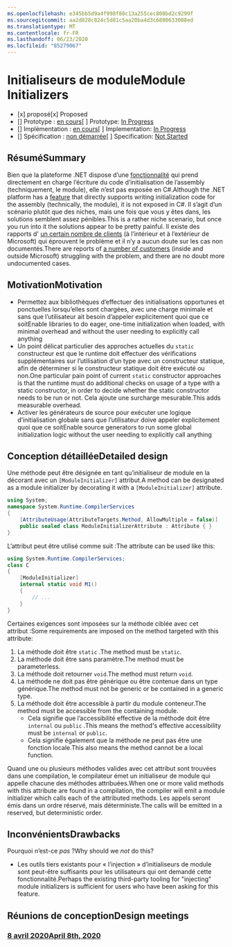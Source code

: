 ```yaml
---
ms.openlocfilehash: e345bb5d9a4f998f80c13a255cec808bd2c9299f
ms.sourcegitcommit: aa2d828c824c5d81c5aa20ba4d3c6880633088ed
ms.translationtype: MT
ms.contentlocale: fr-FR
ms.lasthandoff: 06/23/2020
ms.locfileid: "85279067"
---
```

# <a name="module-initializers"></a><span data-ttu-id="be588-101">Initialiseurs de module</span><span class="sxs-lookup"><span data-stu-id="be588-101">Module Initializers</span></span>

* <span data-ttu-id="be588-102">[x] proposé</span><span class="sxs-lookup"><span data-stu-id="be588-102">[x] Proposed</span></span>
* <span data-ttu-id="be588-103">[] Prototype : [en cours](https://github.com/jnm2/roslyn/tree/module_initializer)</span><span class="sxs-lookup"><span data-stu-id="be588-103">[ ] Prototype: [In Progress](https://github.com/jnm2/roslyn/tree/module_initializer)</span></span>
* <span data-ttu-id="be588-104">[] Implémentation : [en cours](https://github.com/dotnet/roslyn/tree/features/module-initializers)</span><span class="sxs-lookup"><span data-stu-id="be588-104">[ ] Implementation: [In Progress](https://github.com/dotnet/roslyn/tree/features/module-initializers)</span></span>
* <span data-ttu-id="be588-105">[] Spécification : [non démarrée]()</span><span class="sxs-lookup"><span data-stu-id="be588-105">[ ] Specification: [Not Started]()</span></span>

## <a name="summary"></a><span data-ttu-id="be588-106">Résumé</span><span class="sxs-lookup"><span data-stu-id="be588-106">Summary</span></span>
[summary]: #summary

<span data-ttu-id="be588-107">Bien que la plateforme .NET dispose d’une [fonctionnalité](https://github.com/dotnet/runtime/blob/master/docs/design/specs/Ecma-335-Augments.md#module-initializer) qui prend directement en charge l’écriture du code d’initialisation de l’assembly (techniquement, le module), elle n’est pas exposée en C#.</span><span class="sxs-lookup"><span data-stu-id="be588-107">Although the .NET platform has a [feature](https://github.com/dotnet/runtime/blob/master/docs/design/specs/Ecma-335-Augments.md#module-initializer) that directly supports writing initialization code for the assembly (technically, the module), it is not exposed in C#.</span></span>  <span data-ttu-id="be588-108">Il s’agit d’un scénario plutôt que des niches, mais une fois que vous y êtes dans, les solutions semblent assez pénibles.</span><span class="sxs-lookup"><span data-stu-id="be588-108">This is a rather niche scenario, but once you run into it the solutions appear to be pretty painful.</span></span>  <span data-ttu-id="be588-109">Il existe des rapports d' [un certain nombre de clients](https://www.google.com/search?q=.net+module+constructor+c%23&oq=.net+module+constructor) (à l’intérieur et à l’extérieur de Microsoft) qui éprouvent le problème et il n’y a aucun doute sur les cas non documentés.</span><span class="sxs-lookup"><span data-stu-id="be588-109">There are reports of [a number of customers](https://www.google.com/search?q=.net+module+constructor+c%23&oq=.net+module+constructor) (inside and outside Microsoft) struggling with the problem, and there are no doubt more undocumented cases.</span></span>

## <a name="motivation"></a><span data-ttu-id="be588-110">Motivation</span><span class="sxs-lookup"><span data-stu-id="be588-110">Motivation</span></span>
[motivation]: #motivation

- <span data-ttu-id="be588-111">Permettez aux bibliothèques d’effectuer des initialisations opportunes et ponctuelles lorsqu’elles sont chargées, avec une charge minimale et sans que l’utilisateur ait besoin d’appeler explicitement quoi que ce soit</span><span class="sxs-lookup"><span data-stu-id="be588-111">Enable libraries to do eager, one-time initialization when loaded, with minimal overhead and without the user needing to explicitly call anything</span></span>
- <span data-ttu-id="be588-112">Un point délicat particulier des approches actuelles du `static` constructeur est que le runtime doit effectuer des vérifications supplémentaires sur l’utilisation d’un type avec un constructeur statique, afin de déterminer si le constructeur statique doit être exécuté ou non.</span><span class="sxs-lookup"><span data-stu-id="be588-112">One particular pain point of current `static` constructor approaches is that the runtime must do additional checks on usage of a type with a static constructor, in order to decide whether the static constructor needs to be run or not.</span></span> <span data-ttu-id="be588-113">Cela ajoute une surcharge mesurable.</span><span class="sxs-lookup"><span data-stu-id="be588-113">This adds measurable overhead.</span></span>
- <span data-ttu-id="be588-114">Activer les générateurs de source pour exécuter une logique d’initialisation globale sans que l’utilisateur doive appeler explicitement quoi que ce soit</span><span class="sxs-lookup"><span data-stu-id="be588-114">Enable source generators to run some global initialization logic without the user needing to explicitly call anything</span></span>

## <a name="detailed-design"></a><span data-ttu-id="be588-115">Conception détaillée</span><span class="sxs-lookup"><span data-stu-id="be588-115">Detailed design</span></span>
[design]: #detailed-design

<span data-ttu-id="be588-116">Une méthode peut être désignée en tant qu’initialiseur de module en la décorant avec un `[ModuleInitializer]` attribut.</span><span class="sxs-lookup"><span data-stu-id="be588-116">A method can be designated as a module initializer by decorating it with a `[ModuleInitializer]` attribute.</span></span>

```cs
using System;
namespace System.Runtime.CompilerServices
{
    [AttributeUsage(AttributeTargets.Method, AllowMultiple = false)]
    public sealed class ModuleInitializerAttribute : Attribute { }
}
```

<span data-ttu-id="be588-117">L’attribut peut être utilisé comme suit :</span><span class="sxs-lookup"><span data-stu-id="be588-117">The attribute can be used like this:</span></span>

```cs
using System.Runtime.CompilerServices;
class C
{
    [ModuleInitializer]
    internal static void M1()
    {
        // ...
    }
}
```

<span data-ttu-id="be588-118">Certaines exigences sont imposées sur la méthode ciblée avec cet attribut :</span><span class="sxs-lookup"><span data-stu-id="be588-118">Some requirements are imposed on the method targeted with this attribute:</span></span>
1. <span data-ttu-id="be588-119">La méthode doit être `static` .</span><span class="sxs-lookup"><span data-stu-id="be588-119">The method must be `static`.</span></span>
1. <span data-ttu-id="be588-120">La méthode doit être sans paramètre.</span><span class="sxs-lookup"><span data-stu-id="be588-120">The method must be parameterless.</span></span>
1. <span data-ttu-id="be588-121">La méthode doit retourner `void`.</span><span class="sxs-lookup"><span data-stu-id="be588-121">The method must return `void`.</span></span>
1. <span data-ttu-id="be588-122">La méthode ne doit pas être générique ou être contenue dans un type générique.</span><span class="sxs-lookup"><span data-stu-id="be588-122">The method must not be generic or be contained in a generic type.</span></span>
1. <span data-ttu-id="be588-123">La méthode doit être accessible à partir du module conteneur.</span><span class="sxs-lookup"><span data-stu-id="be588-123">The method must be accessible from the containing module.</span></span>
    - <span data-ttu-id="be588-124">Cela signifie que l’accessibilité effective de la méthode doit être `internal` ou `public` .</span><span class="sxs-lookup"><span data-stu-id="be588-124">This means the method's effective accessibility must be `internal` or `public`.</span></span>
    - <span data-ttu-id="be588-125">Cela signifie également que la méthode ne peut pas être une fonction locale.</span><span class="sxs-lookup"><span data-stu-id="be588-125">This also means the method cannot be a local function.</span></span>
    
<span data-ttu-id="be588-126">Quand une ou plusieurs méthodes valides avec cet attribut sont trouvées dans une compilation, le compilateur émet un initialiseur de module qui appelle chacune des méthodes attribuées.</span><span class="sxs-lookup"><span data-stu-id="be588-126">When one or more valid methods with this attribute are found in a compilation, the compiler will emit a module initializer which calls each of the attributed methods.</span></span> <span data-ttu-id="be588-127">Les appels seront émis dans un ordre réservé, mais déterministe.</span><span class="sxs-lookup"><span data-stu-id="be588-127">The calls will be emitted in a reserved, but deterministic order.</span></span>

## <a name="drawbacks"></a><span data-ttu-id="be588-128">Inconvénients</span><span class="sxs-lookup"><span data-stu-id="be588-128">Drawbacks</span></span>
[drawbacks]: #drawbacks

<span data-ttu-id="be588-129">Pourquoi n’est-ce *pas* ?</span><span class="sxs-lookup"><span data-stu-id="be588-129">Why should we *not* do this?</span></span>

- <span data-ttu-id="be588-130">Les outils tiers existants pour « l’injection » d’initialiseurs de module sont peut-être suffisants pour les utilisateurs qui ont demandé cette fonctionnalité.</span><span class="sxs-lookup"><span data-stu-id="be588-130">Perhaps the existing third-party tooling for "injecting" module initializers is sufficient for users who have been asking for this feature.</span></span>

## <a name="design-meetings"></a><span data-ttu-id="be588-131">Réunions de conception</span><span class="sxs-lookup"><span data-stu-id="be588-131">Design meetings</span></span>

### <a name="april-8th-2020"></a>[<span data-ttu-id="be588-132">8 avril 2020</span><span class="sxs-lookup"><span data-stu-id="be588-132">April 8th, 2020</span></span>](/meetings/2020/LDM-2020-04-08.md#module-initializers)
